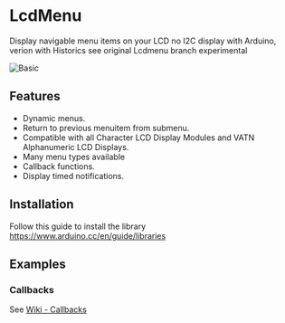 # LcdMenu

Display navigable menu items on your LCD no I2C display with Arduino, verion with Historics
see original Lcdmenu branch experimental

![Basic](https://i.imgur.com/nViET8b.gif)

## Features

- Dynamic menus.
- Return to previous menuitem from submenu.
- Compatible with all Character LCD Display Modules and VATN Alphanumeric LCD Displays.
- Many menu types available
- Callback functions.
- Display timed notifications.

## Installation

Follow this guide to install the library https://www.arduino.cc/en/guide/libraries

## Examples

### Callbacks

See [Wiki - Callbacks](https://github.com/forntoh/LcdMenu/wiki/Example-03-Callback)


